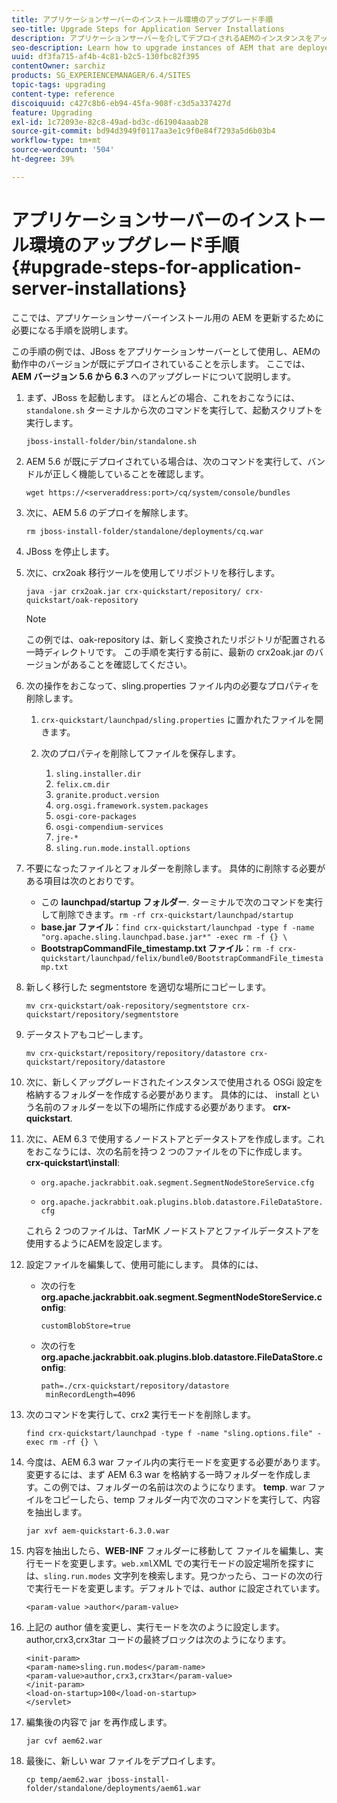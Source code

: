 ```yaml
---
title: アプリケーションサーバーのインストール環境のアップグレード手順
seo-title: Upgrade Steps for Application Server Installations
description: アプリケーションサーバーを介してデプロイされるAEMのインスタンスをアップグレードする方法について説明します。
seo-description: Learn how to upgrade instances of AEM that are deployed via Application Servers.
uuid: df3fa715-af4b-4c81-b2c5-130fbc82f395
contentOwner: sarchiz
products: SG_EXPERIENCEMANAGER/6.4/SITES
topic-tags: upgrading
content-type: reference
discoiquuid: c427c8b6-eb94-45fa-908f-c3d5a337427d
feature: Upgrading
exl-id: 1c72093e-82c8-49ad-bd3c-d61904aaab28
source-git-commit: bd94d3949f0117aa3e1c9f0e84f7293a5d6b03b4
workflow-type: tm+mt
source-wordcount: '504'
ht-degree: 39%

---
```


# アプリケーションサーバーのインストール環境のアップグレード手順{#upgrade-steps-for-application-server-installations}

ここでは、アプリケーションサーバーインストール用の AEM を更新するために必要になる手順を説明します。

この手順の例では、JBoss をアプリケーションサーバーとして使用し、AEMの動作中のバージョンが既にデプロイされていることを示します。 ここでは、**AEM バージョン 5.6 から 6.3** へのアップグレードについて説明します。

1. まず、JBoss を起動します。 ほとんどの場合、これをおこなうには、 `standalone.sh` ターミナルから次のコマンドを実行して、起動スクリプトを実行します。

   ```shell
   jboss-install-folder/bin/standalone.sh
   ```

1. AEM 5.6 が既にデプロイされている場合は、次のコマンドを実行して、バンドルが正しく機能していることを確認します。

   ```shell
   wget https://<serveraddress:port>/cq/system/console/bundles
   ```

1. 次に、AEM 5.6 のデプロイを解除します。

   ```shell
   rm jboss-install-folder/standalone/deployments/cq.war
   ```

1. JBoss を停止します。

1. 次に、crx2oak 移行ツールを使用してリポジトリを移行します。

   ```shell
   java -jar crx2oak.jar crx-quickstart/repository/ crx-quickstart/oak-repository
   ```

   >[!NOTE]
   >
   >この例では、oak-repository は、新しく変換されたリポジトリが配置される一時ディレクトリです。 この手順を実行する前に、最新の crx2oak.jar のバージョンがあることを確認してください。

1. 次の操作をおこなって、sling.properties ファイル内の必要なプロパティを削除します。

   1. `crx-quickstart/launchpad/sling.properties` に置かれたファイルを開きます。
   1. 次のプロパティを削除してファイルを保存します。

      1. `sling.installer.dir`
      1. `felix.cm.dir`
      1. `granite.product.version`
      1. `org.osgi.framework.system.packages`
      1. `osgi-core-packages`
      1. `osgi-compendium-services`
      1. `jre-*`
      1. `sling.run.mode.install.options`

1. 不要になったファイルとフォルダーを削除します。 具体的に削除する必要がある項目は次のとおりです。

   * この **launchpad/startup フォルダー**. ターミナルで次のコマンドを実行して削除できます。`rm -rf crx-quickstart/launchpad/startup`
   * **base.jar ファイル**：`find crx-quickstart/launchpad -type f -name "org.apache.sling.launchpad.base.jar*" -exec rm -f {} \`
   * **BootstrapCommandFile_timestamp.txt ファイル**：`rm -f crx-quickstart/launchpad/felix/bundle0/BootstrapCommandFile_timestamp.txt`

1. 新しく移行した segmentstore を適切な場所にコピーします。

   ```shell
   mv crx-quickstart/oak-repository/segmentstore crx-quickstart/repository/segmentstore
   ```

1. データストアもコピーします。

   ```shell
   mv crx-quickstart/repository/repository/datastore crx-quickstart/repository/datastore
   ```

1. 次に、新しくアップグレードされたインスタンスで使用される OSGi 設定を格納するフォルダーを作成する必要があります。 具体的には、 install という名前のフォルダーを以下の場所に作成する必要があります。 **crx-quickstart**.

1. 次に、AEM 6.3 で使用するノードストアとデータストアを作成します。これをおこなうには、次の名前を持つ 2 つのファイルをの下に作成します。 **crx-quickstart\install**:

   * `org.apache.jackrabbit.oak.segment.SegmentNodeStoreService.cfg`

   * `org.apache.jackrabbit.oak.plugins.blob.datastore.FileDataStore.cfg`

   これら 2 つのファイルは、TarMK ノードストアとファイルデータストアを使用するようにAEMを設定します。

1. 設定ファイルを編集して、使用可能にします。 具体的には、

   * 次の行を **org.apache.jackrabbit.oak.segment.SegmentNodeStoreService.config**:

      `customBlobStore=true`

   * 次の行を **org.apache.jackrabbit.oak.plugins.blob.datastore.FileDataStore.config**:

      ```
      path=./crx-quickstart/repository/datastore
       minRecordLength=4096
      ```

1. 次のコマンドを実行して、crx2 実行モードを削除します。

   ```shell
   find crx-quickstart/launchpad -type f -name "sling.options.file" -exec rm -rf {} \
   ```

1. 今度は、AEM 6.3 war ファイル内の実行モードを変更する必要があります。変更するには、まず AEM 6.3 war を格納する一時フォルダーを作成します。この例では、フォルダーの名前は次のようになります。 **temp**. war ファイルをコピーしたら、temp フォルダー内で次のコマンドを実行して、内容を抽出します。

   ```shell
   jar xvf aem-quickstart-6.3.0.war
   ```

1. 内容を抽出したら、**WEB-INF** フォルダーに移動して ファイルを編集し、実行モードを変更します。`web.xml`XML での実行モードの設定場所を探すには、`sling.run.modes` 文字列を検索します。見つかったら、コードの次の行で実行モードを変更します。デフォルトでは、author に設定されています。

   ```shell
   <param-value >author</param-value>
   ```

1. 上記の author 値を変更し、実行モードを次のように設定します。author,crx3,crx3tar コードの最終ブロックは次のようになります。

   ```
   <init-param>
   <param-name>sling.run.modes</param-name>
   <param-value>author,crx3,crx3tar</param-value>
   </init-param>
   <load-on-startup>100</load-on-startup>
   </servlet>
   ```

1. 編集後の内容で jar を再作成します。

   ```shell
   jar cvf aem62.war
   ```

1. 最後に、新しい war ファイルをデプロイします。

   ```shell
   cp temp/aem62.war jboss-install-folder/standalone/deployments/aem61.war
   ```
